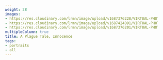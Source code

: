 ```yaml
---
weight: 28
images:
- https://res.cloudinary.com/lrmn/image/upload/v1687376228/VIRTUAL-PHOTOGRAPHY/aplaguetale/hugo26_oydk6t.png
- https://res.cloudinary.com/lrmn/image/upload/v1687424891/VIRTUAL-PHOTOGRAPHY/aplaguetale/INNOCENCE-1_fbzxhn.png
- https://res.cloudinary.com/lrmn/image/upload/v1687376201/VIRTUAL-PHOTOGRAPHY/aplaguetale/hugo6_nrsdjk.png
multipleColumn: true
title: A Plague Tale, Innocence
tags:
- portraits
- all
---
```

